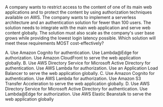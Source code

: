 A company wants to restrict access to the content of one of its main web applications and to protect the content by using authorization techniques available on AWS. The company wants to implement a serverless architecture and an authentication solution for fewer than 100 users. The solution needs to integrate with the main web application and serve web content globally. The solution must also scale as the company's user base grows while providing the lowest login latency possible. Which solution will meet these requirements MOST cost-effectively?

A. Use Amazon Cognito for authentication. Use Lambda@Edge for authorization. Use Amazon CloudFront to serve the web application globally. 
B. Use AWS Directory Service for Microsoft Active Directory for authentication. Use AWS Lambda for authorization. Use an Application Load Balancer to serve the web application globally. 
C. Use Amazon Cognito for authentication. Use AWS Lambda for authorization. Use Amazon S3 Transfer Acceleration to serve the web application globally. 
D. Use AWS Directory Service for Microsoft Active Directory for authentication. Use Lambda@Edge for authorization. Use AWS Elastic Beanstalk to serve the web application globally